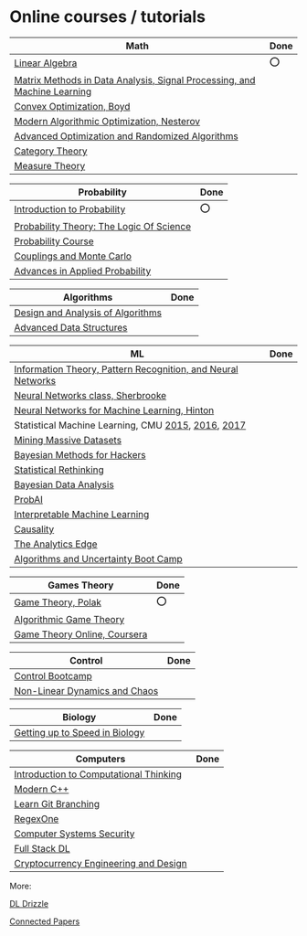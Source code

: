 # Online courses / tutorials

| Math | Done |
| ---- | ---- |
|[Linear Algebra](https://ocw.mit.edu/courses/mathematics/18-06sc-linear-algebra-fall-2011/)| :o: |
|[Matrix Methods in Data Analysis, Signal Processing, and Machine Learning](https://ocw.mit.edu/courses/mathematics/18-065-matrix-methods-in-data-analysis-signal-processing-and-machine-learning-spring-2018/)| |
|[Convex Optimization, Boyd](https://www.youtube.com/playlist?list=PL3940DD956CDF0622)| |
|[Modern Algorithmic Optimization, Nesterov](https://www.youtube.com/playlist?list=PLEqoHzpnmTfAoUDqnmMly-KgyJ6ZM_axf)| |
|[Advanced Optimization and Randomized Algorithms](https://www.youtube.com/channel/UCoYvVAiH3M5uvzhcaYajEtg/playlists)| |
|[Category Theory](https://www.youtube.com/playlist?list=PLbgaMIhjbmEnaH_LTkxLI7FMa2HsnawM_)| |
|[Measure Theory](https://www.youtube.com/playlist?list=PLBh2i93oe2qvMVqAzsX1Kuv6-4fjazZ8j)| |


| Probability | Done |
| ----------- | ---- |
|[Introduction to Probability](https://ocw.mit.edu/resources/res-6-012-introduction-to-probability-spring-2018/index.htm)| :o: |
|[Probability Theory: The Logic Of Science](http://www-biba.inrialpes.fr/Jaynes/prob.html)| |
|[Probability Course](https://www.probabilitycourse.com/)| |
|[Couplings and Monte Carlo](https://sites.google.com/site/pierrejacob/cmclectures)| |
|[Advances in Applied Probability](https://www.youtube.com/playlist?list=PL04QVxpjcnjg_94pKWf8WHFUCdjVAUHp3)| |


| Algorithms | Done |
| ---------- | ---- |
|[Design and Analysis of Algorithms](https://www.youtube.com/playlist?list=PLUl4u3cNGP6317WaSNfmCvGym2ucw3oGp)| |
|[Advanced Data Structures](https://ocw.mit.edu/courses/electrical-engineering-and-computer-science/6-851-advanced-data-structures-spring-2012/index.htm)| |


| ML | Done |
| -- | ---- |
|[Information Theory, Pattern Recognition, and Neural Networks](https://www.youtube.com/playlist?list=PLruBu5BI5n4aFpG32iMbdWoRVAA-Vcso6)| |
|[Neural Networks class, Sherbrooke](http://info.usherbrooke.ca/hlarochelle/neural_networks/content.html)| |
|[Neural Networks for Machine Learning, Hinton](https://www.youtube.com/playlist?list=PLoRl3Ht4JOcdU872GhiYWf6jwrk_SNhz9)| |
|Statistical Machine Learning, CMU [2015](https://www.youtube.com/playlist?list=PLjbUi5mgii6BWEUZf7He6nowWvGne_Y8r), [2016](https://www.youtube.com/playlist?list=PLTB9VQq8WiaCBK2XrtYn5t9uuPdsNm7YE), [2017](https://www.youtube.com/playlist?list=PLjbUi5mgii6B7A0nM74zHTOVQtTC9DaCv)| |
|[Mining Massive Datasets](https://www.youtube.com/playlist?list=PLLssT5z_DsK9JDLcT8T62VtzwyW9LNepV)| |
|[Bayesian Methods for Hackers](https://github.com/CamDavidsonPilon/Probabilistic-Programming-and-Bayesian-Methods-for-Hackers)| |
|[Statistical Rethinking](https://github.com/rmcelreath/statrethinking_winter2019)| |
|[Bayesian Data Analysis](https://github.com/avehtari/BDA_course_Aalto)| |
|[ProbAI](https://www.youtube.com/playlist?list=PLRy-VW__9hV8s--JkHXZvnd26KgjRP2ik)| |
|[Interpretable Machine Learning](https://christophm.github.io/interpretable-ml-book/index.html)| |
|[Causality](https://www.youtube.com/playlist?list=PL_onPhFCkVQimvhuSAFrC8VWLEyNygQR5)| |
|[The Analytics Edge](https://ocw.mit.edu/courses/sloan-school-of-management/15-071-the-analytics-edge-spring-2017/index.htm)| |
|[Algorithms and Uncertainty Boot Camp](https://www.youtube.com/playlist?list=PLgKuh-lKre13oPPxPVXRBWMyTS3ul1y2A)| |


| Games Theory | Done |
| ------------ | ---- |
|[Game Theory, Polak](https://www.youtube.com/playlist?list=PL6EF60E1027E1A10B)| :o: |
|[Algorithmic Game Theory](http://timroughgarden.org/f13/f13.html)| |
|[Game Theory Online, Coursera](http://www.game-theory-class.org/)| |


| Control | Done |
| ------- | ---- |
|[Control Bootcamp](https://www.youtube.com/playlist?list=PLMrJAkhIeNNR20Mz-VpzgfQs5zrYi085m)| |
|[Non-Linear Dynamics and Chaos](https://www.youtube.com/playlist?list=PL_onPhFCkVQgE_zizXouYPiuaLxQ8cu5O)| |

| Biology | Done |
| ------- | ---- |
|[Getting up to Speed in Biology](https://openlearninglibrary.mit.edu/courses/course-v1:OCW+Pre-7.01+1T2020/)| |


| Computers | Done |
| --------- | ---- |
|[Introduction to Computational Thinking](https://computationalthinking.mit.edu/Fall20/)| |
|[Modern C++](https://www.youtube.com/playlist?list=PLgnQpQtFTOGR50iIOtO36nK6aNPtVq98C)| |
|[Learn Git Branching](https://learngitbranching.js.org/)| |
|[RegexOne](https://regexone.com/)| |
|[Computer Systems Security](https://ocw.mit.edu/courses/electrical-engineering-and-computer-science/6-858-computer-systems-security-fall-2014/)| |
|[Full Stack DL](https://fullstackdeeplearning.com/)| |
|[Cryptocurrency Engineering and Design](https://ocw.mit.edu/courses/media-arts-and-sciences/mas-s62-cryptocurrency-engineering-and-design-spring-2018/index.htm)| |

More:

[DL Drizzle](https://github.com/kmario23/deep-learning-drizzle)

[Connected Papers](https://www.connectedpapers.com/)
